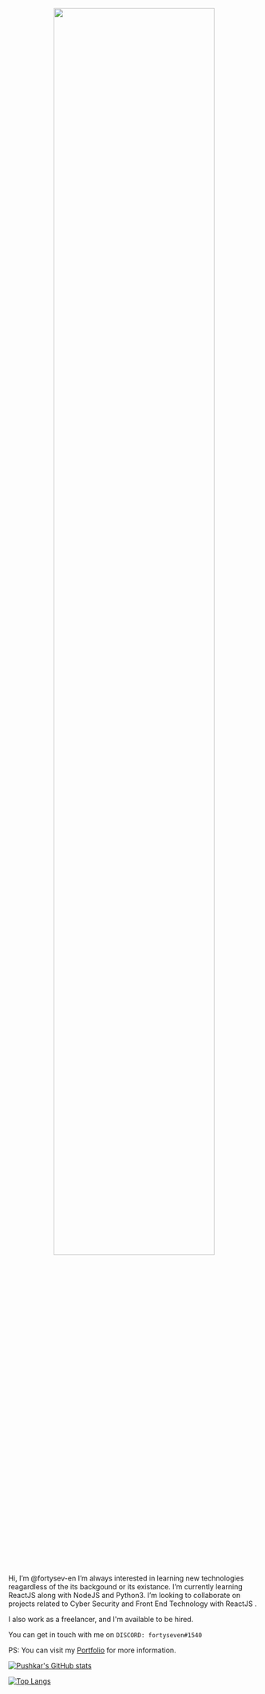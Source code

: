 <p align="center"><a href="https://thefortyseven.dev/portfolio"><img width="80%" src="./assets/gh-readme-header.png" /></a></p>


Hi, I’m @fortysev-en
I’m always interested in learning new technologies reagardless of the its backgound or its existance.
I’m currently learning ReactJS along with NodeJS and Python3.
I’m looking to collaborate on projects related to Cyber Security and Front End Technology with ReactJS .

I also work as a freelancer, and I'm available to be hired.

You can get in touch with me on `DISCORD: fortyseven#1540`

PS: You can visit my [Portfolio](https://fortysev-en.github.io/) for more information.


[![Pushkar's GitHub stats](https://github-readme-stats.vercel.app/api?username=fortysev-en&show_icons=true)](https://github.com/fortysev-en/github-readme-stats)

[![Top Langs](https://github-readme-stats.vercel.app/api/top-langs/?username=fortysev-en&layout=compact)](https://github.com/fortysev-en/github-readme-stats)

